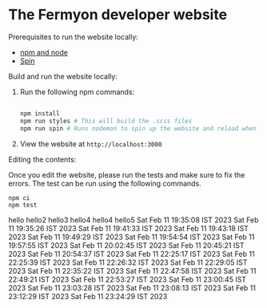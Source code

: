 # The Fermyon developer website

Prerequisites to run the website locally:

- [npm and node](https://docs.npmjs.com/cli/v8/configuring-npm/install)
- [Spin](https://developer.fermyon.com/spin/quickstart)

Build and run the website locally:

1. Run the following npm commands:

    ```bash

    npm install
    npm run styles # This will build the .scss files
    npm run spin # Runs nodemon to spin up the website and reload when content changes

    ```

1. View the website at `http://localhost:3000`

Editing the contents:

Once you edit the website, please run the tests and make sure to fix the errors. The test can be run using the following commands.

```
npm ci
npm test
```
hello
hello2
hello3
hello4
hello4
hello5
Sat Feb 11 19:35:08 IST 2023
Sat Feb 11 19:35:26 IST 2023
Sat Feb 11 19:41:33 IST 2023
Sat Feb 11 19:43:18 IST 2023
Sat Feb 11 19:49:29 IST 2023
Sat Feb 11 19:54:54 IST 2023
Sat Feb 11 19:57:55 IST 2023
Sat Feb 11 20:02:45 IST 2023
Sat Feb 11 20:45:21 IST 2023
Sat Feb 11 20:54:37 IST 2023
Sat Feb 11 22:25:17 IST 2023
Sat Feb 11 22:25:39 IST 2023
Sat Feb 11 22:26:32 IST 2023
Sat Feb 11 22:29:05 IST 2023
Sat Feb 11 22:35:22 IST 2023
Sat Feb 11 22:47:58 IST 2023
Sat Feb 11 22:49:21 IST 2023
Sat Feb 11 22:53:27 IST 2023
Sat Feb 11 23:00:45 IST 2023
Sat Feb 11 23:03:28 IST 2023
Sat Feb 11 23:08:13 IST 2023
Sat Feb 11 23:12:29 IST 2023
Sat Feb 11 23:24:29 IST 2023

